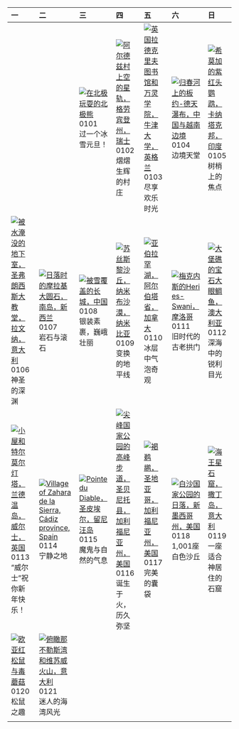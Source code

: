 | 一                                                                                                                                                                                                      | 二                                                                                                                                                                                                                       | 三                                                                                                                                                                                                    | 四                                                                                                                                                                                                          | 五                                                                                                                                                                                                  | 六                                                                                                                                                                                                  | 日                                                                                                                                                                                              |
|:-------------------------------------------------------------------------------------------------------------------------------------------------------------------------------------------------------|:------------------------------------------------------------------------------------------------------------------------------------------------------------------------------------------------------------------------|:-----------------------------------------------------------------------------------------------------------------------------------------------------------------------------------------------------|:-----------------------------------------------------------------------------------------------------------------------------------------------------------------------------------------------------------|:---------------------------------------------------------------------------------------------------------------------------------------------------------------------------------------------------|:---------------------------------------------------------------------------------------------------------------------------------------------------------------------------------------------------|:-----------------------------------------------------------------------------------------------------------------------------------------------------------------------------------------------|
|                                                                                                                                                                                                        |                                                                                                                                                                                                                         | [![](https://www.bing.com/th?id=OHR.PolarBearSwim_ZH-CN1000349057_320x240.jpg '在北极玩耍的北极熊')](https://www.bing.com/th?id=OHR.PolarBearSwim_ZH-CN1000349057_UHD.jpg)<br>0101<br>过一个冰雪元旦！                | [![](https://www.bing.com/th?id=OHR.ArdezSwitzerland_ZH-CN5605305240_320x240.jpg '阿尔德兹村上空的星轨，格劳宾登州，瑞士')](https://www.bing.com/th?id=OHR.ArdezSwitzerland_ZH-CN5605305240_UHD.jpg)<br>0102<br>熠熠生辉的村庄       | [![](https://www.bing.com/th?id=OHR.TolkienOxford_ZH-CN6331694590_320x240.jpg '英国拉德克里夫图书馆和万灵学院，牛津大学，英格兰')](https://www.bing.com/th?id=OHR.TolkienOxford_ZH-CN6331694590_UHD.jpg)<br>0103<br>尽享欢乐时光 | [![](https://www.bing.com/th?id=OHR.VietnamFalls_ZH-CN9659529108_320x240.jpg '归春河上的板约-德天瀑布，中国与越南边境')](https://www.bing.com/th?id=OHR.VietnamFalls_ZH-CN9659529108_UHD.jpg)<br>0104<br>边境天堂         | [![](https://www.bing.com/th?id=OHR.PlumParakeet_ZH-CN0311942558_320x240.jpg '希莫加的紫红头鹦鹉，卡纳塔克邦，印度')](https://www.bing.com/th?id=OHR.PlumParakeet_ZH-CN0311942558_UHD.jpg)<br>0105<br>树梢上的焦点     |
| [![](https://www.bing.com/th?id=OHR.RavennaBasilica_ZH-CN1406474730_320x240.jpg '被水淹没的地下室，圣弗朗西斯大教堂，拉文纳，意大利')](https://www.bing.com/th?id=OHR.RavennaBasilica_ZH-CN1406474730_UHD.jpg)<br>0106<br>神圣的深渊 | [![](https://www.bing.com/th?id=OHR.BouldersNZ_ZH-CN6750253580_320x240.jpg '日落时的摩拉基大圆石，南岛，新西兰')](https://www.bing.com/th?id=OHR.BouldersNZ_ZH-CN6750253580_UHD.jpg)<br>0107<br>岩石与滚石                                    | [![](https://www.bing.com/th?id=OHR.GreatWallStairs_ZH-CN4045949792_320x240.jpg '被雪覆盖的长城，中国')](https://www.bing.com/th?id=OHR.GreatWallStairs_ZH-CN4045949792_UHD.jpg)<br>0108<br>银装素裹，巍峨壮丽          | [![](https://www.bing.com/th?id=OHR.NamibiaDunes_ZH-CN5102483490_320x240.jpg '苏丝斯黎沙丘，纳米布沙漠，纳米比亚')](https://www.bing.com/th?id=OHR.NamibiaDunes_ZH-CN5102483490_UHD.jpg)<br>0109<br>变换的地平线                  | [![](https://www.bing.com/th?id=OHR.BubbleLake_ZH-CN7146244555_320x240.jpg '亚伯拉罕湖，阿尔伯塔省，加拿大')](https://www.bing.com/th?id=OHR.BubbleLake_ZH-CN7146244555_UHD.jpg)<br>0110<br>冰层中气泡奇观               | [![](https://www.bing.com/th?id=OHR.MeknesMorocco_ZH-CN7953910585_320x240.jpg '梅克内斯的Heri es-Swani，摩洛哥')](https://www.bing.com/th?id=OHR.MeknesMorocco_ZH-CN7953910585_UHD.jpg)<br>0111<br>旧时代的古老拱门 | [![](https://www.bing.com/th?id=OHR.CrescentTail_ZH-CN8283248964_320x240.jpg '大堡礁的宝石大眼鲷鱼，澳大利亚')](https://www.bing.com/th?id=OHR.CrescentTail_ZH-CN8283248964_UHD.jpg)<br>0112<br>深海中的锐利目光      |
| [![](https://www.bing.com/th?id=OHR.CoastalWales_ZH-CN9113929287_320x240.jpg '小屋和特尔莫尔灯塔，兰德温岛，威尔士，英国')](https://www.bing.com/th?id=OHR.CoastalWales_ZH-CN9113929287_UHD.jpg)<br>0113<br>“威尔士”祝你新年快乐！    | [![](https://www.bing.com/th?id=OHR.CadizSpain_ZH-CN0032172399_320x240.jpg 'Village of Zahara de la Sierra, Cádiz province, Spain')](https://www.bing.com/th?id=OHR.CadizSpain_ZH-CN0032172399_UHD.jpg)<br>0114<br>宁静之地 | [![](https://www.bing.com/th?id=OHR.PointeDiable_ZH-CN0610493136_320x240.jpg 'Pointe du Diable，圣皮埃尔，留尼汪岛')](https://www.bing.com/th?id=OHR.PointeDiable_ZH-CN0610493136_UHD.jpg)<br>0115<br>魔鬼与自然的气息 | [![](https://www.bing.com/th?id=OHR.PinnaclesPeaks_ZH-CN1603877182_320x240.jpg '尖峰国家公园的高峰步道，圣贝尼托县，加利福尼亚州，美国')](https://www.bing.com/th?id=OHR.PinnaclesPeaks_ZH-CN1603877182_UHD.jpg)<br>0116<br>诞生于火，历久弥坚 | [![](https://www.bing.com/th?id=OHR.PelicanPortrait_ZH-CN1928504597_320x240.jpg '褐鹈鹕，圣地亚哥，加利福尼亚州，美国')](https://www.bing.com/th?id=OHR.PelicanPortrait_ZH-CN1928504597_UHD.jpg)<br>0117<br>完美的囊袋    | [![](https://www.bing.com/th?id=OHR.WhiteSandsNP_ZH-CN2517618394_320x240.jpg '白沙国家公园的日落，新墨西哥州，美国')](https://www.bing.com/th?id=OHR.WhiteSandsNP_ZH-CN2517618394_UHD.jpg)<br>0118<br>1,001座白色沙丘     | [![](https://www.bing.com/th?id=OHR.NeptunesGrotto_ZH-CN3092540170_320x240.jpg '海王星石窟，撒丁岛， 意大利')](https://www.bing.com/th?id=OHR.NeptunesGrotto_ZH-CN3092540170_UHD.jpg)<br>0119<br>一座适合神居住的石窟 |
| [![](https://www.bing.com/th?id=OHR.DutchSquirrel_ZH-CN3896893818_320x240.jpg '欧亚红松鼠与毒蘑菇')](https://www.bing.com/th?id=OHR.DutchSquirrel_ZH-CN3896893818_UHD.jpg)<br>0120<br>松鼠之趣                      | [![](https://www.bing.com/th?id=OHR.NapoliPizza_ZH-CN4698906448_320x240.jpg '俯瞰那不勒斯湾和维苏威火山，意大利')](https://www.bing.com/th?id=OHR.NapoliPizza_ZH-CN4698906448_UHD.jpg)<br>0121<br>迷人的海湾风光                                |                                                                                                                                                                                                      |                                                                                                                                                                                                            |                                                                                                                                                                                                    |                                                                                                                                                                                                    |                                                                                                                                                                                                |
|                                                                                                                                                                                                        |                                                                                                                                                                                                                         |                                                                                                                                                                                                      |                                                                                                                                                                                                            |                                                                                                                                                                                                    |                                                                                                                                                                                                    |                                                                                                                                                                                                |